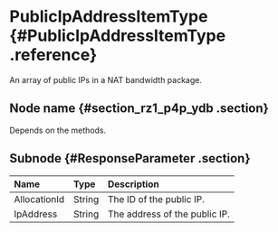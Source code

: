 # PublicIpAddressItemType {#PublicIpAddressItemType .reference}

An array of public IPs in a NAT bandwidth package.

## Node name {#section_rz1_p4p_ydb .section}

Depends on the methods.

## Subnode {#ResponseParameter .section}

|Name|Type|Description|
|:---|:---|:----------|
|AllocationId|String|The ID of the public IP.|
|IpAddress|String|The address of the public IP.|

